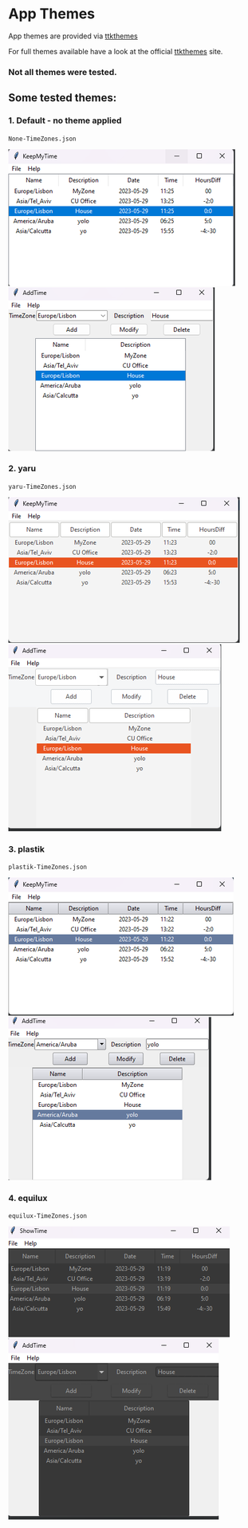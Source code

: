 
# App Themes

App themes are provided via [ttkthemes](https://ttkthemes.readthedocs.io/en/latest/themes.html)

For full themes available have a look at the official [ttkthemes](https://ttkthemes.readthedocs.io/en/latest/themes.html) site.

### Not all themes were tested.


## Some tested themes:

### 1. Default - no theme applied 

`None-TimeZones.json`

![Default1.png](Pics/Default1.png)
![Default2.png](Pics/Default2.png)


### 2. yaru 

`yaru-TimeZones.json`

![yaru1.png](Pics/yaru1.png)
![yaru2.png](Pics/yaru2.png)


### 3. plastik 

`plastik-TimeZones.json`

![plastik1.png](Pics/plastik1.png)
![plastik2.png](Pics/plastik2.png)


### 4. equilux 

`equilux-TimeZones.json`

![equilux1.png](Pics/equilux1.png)
![equilux2.png](Pics/equilux2.png)


